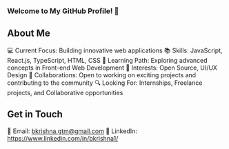 ### Welcome to My GitHub Profile! 👋

## About Me
💻 Current Focus: Building innovative web applications
📚 Skills: JavaScript, React.js, TypeScript, HTML, CSS
🌱 Learning Path: Exploring advanced concepts in Front-end Web Development
🌟 Interests: Open Source, UI/UX Design
🤝 Collaborations: Open to working on exciting projects and contributing to the community
🔍 Looking For: Internships, Freelance projects, and Collaborative opportunities

## Get in Touch
📧 Email: bkrishna.gtm@gmail.com
💼 LinkedIn: https://www.linkedin.com/in/bkrishna1/

